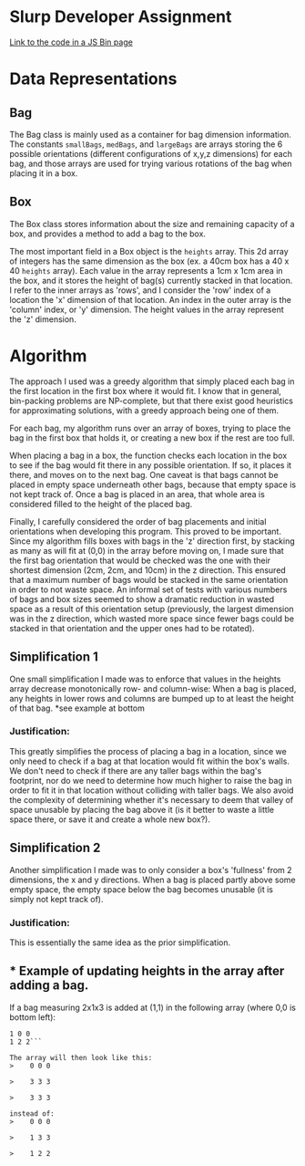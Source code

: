 # Slurp Developer Assignment

[Link to the code in a JS Bin page](http://jsbin.com/qiyakar/edit?js,console)

# Data Representations
## Bag
The Bag class is mainly used as a container for bag dimension information.
The constants `smallBags`, `medBags`, and `largeBags` are arrays storing the 6 possible orientations (different configurations of x,y,z dimensions) for each bag, and those arrays are used for trying various rotations of the bag when placing it in a box.

## Box
The Box class stores information about the size and remaining capacity of a box, and provides a method to add a bag to the box.

The most important field in a Box object is the `heights` array. This 2d array of integers has the same dimension as the box (ex. a 40cm box has a 40 x 40 `heights` array). Each value in the array represents a 1cm x 1cm area in the box, and it stores the height of bag(s) currently stacked in that location. I refer to the inner arrays as 'rows', and I consider the 'row' index of a location the 'x' dimension of that location. An index in the outer array is the 'column' index, or 'y' dimension. The height values in the array represent the 'z' dimension.


#  Algorithm
The approach I used was a greedy algorithm that simply placed each bag in the first location in the first box where it would fit. I know that in general, bin-packing problems are NP-complete, but that there exist good heuristics for approximating solutions, with a greedy approach being one of them.

For each bag, my algorithm runs over an array of boxes, trying to place the bag in the first box that holds it, or creating a new box if the rest are too full.

When placing a bag in a box, the function checks each location in the box to see if the bag would fit there in any possible orientation. If so, it places it there, and moves on to the next bag. One caveat is that bags cannot be placed in empty space underneath other bags, because that empty space is not kept track of. Once a bag is placed in an area, that whole area is considered filled to the height of the placed bag.

Finally, I carefully considered the order of bag placements and initial orientations when developing this program. This proved to be important.
Since my algorithm fills boxes with bags in the 'z' direction  first, by stacking as many as will fit at (0,0) in the array before moving on, I made sure that the first bag orientation that would be checked was the one with their shortest dimension (2cm, 2cm, and 10cm) in the z direction. This ensured that a maximum number of bags would be stacked in the same orientation in order to not waste space.
An informal set of tests with various numbers of bags and box sizes seemed to show a dramatic reduction in wasted space as a result of this orientation setup (previously, the largest dimension was in the z direction, which wasted more space since fewer bags could be stacked in that orientation and the upper ones had to be rotated).


## Simplification 1
One  small simplification I made was to enforce that values in the heights array decrease monotonically row- and column-wise: When a bag is placed, any heights in lower rows and columns are bumped up to at least the height of that bag.
\*see example at bottom
### Justification:
This greatly simplifies the process of placing a bag in a location, since we only need to check if a bag at that location would fit within the box's walls. We don't need to check if there are any taller bags within the bag's footprint, nor do we need to determine how much higher to raise the bag in order to fit it in that  location without colliding with taller bags. We also avoid the complexity of determining whether it's necessary to deem that valley of space unusable by placing the bag above it (is it better to waste a little space there, or save it and create a whole new box?).

## Simplification 2
Another simplification I made was to only consider a box's 'fullness' from 2 dimensions, the x and y directions. When a bag is placed partly above some empty space, the empty space below the bag becomes unusable (it is simply not kept track of).
### Justification:
This is essentially the same idea as the prior simplification.

## \* Example of updating heights in the array after adding a bag.

If a bag measuring 2x1x3 is added at (1,1) in the following array (where 0,0 is bottom left):
```0 0 0
1 0 0
1 2 2```

The array will then look like this:
>    0 0 0

>    3 3 3

>    3 3 3

instead of:
>    0 0 0

>    1 3 3

>    1 2 2
